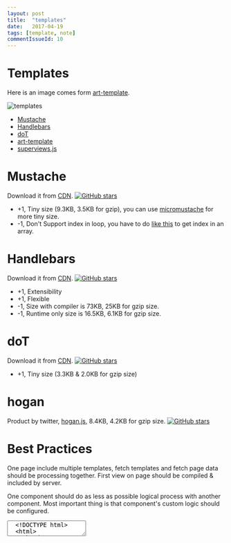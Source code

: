 ```yaml
---
layout: post
title:  "templates"
date:   2017-04-19
tags: [template, note]
commentIssueId: 10
---
```


# Templates
Here is an image comes form [art-template](https://github.com/aui/art-template).

![templates](https://cloud.githubusercontent.com/assets/1791748/24965783/aa044388-1fd7-11e7-9d45-43b0e7ff5d86.png)

* [Mustache](https://github.com/janl/mustache.js)
* [Handlebars]()
* [doT](https://github.com/aui/art-template)
* [art-template](https://github.com/aui/art-template)
* [superviews.js](https://github.com/davidjamesstone/superviews.js)

# Mustache
Download it from [CDN](http://www.bootcdn.cn/mustache.js/).
[![GitHub stars](https://img.shields.io/github/stars/janl/mustache.js.svg?style=social&label=Star&style=plastic)](https://github.com/janl/mustache.js)

* +1, Tiny size (9.3KB, 3.5KB for gzip), you can use [micromustache](http://www.bootcdn.cn/micromustache/) for more tiny size.
* -1, Don't Support index in loop, you have to do [like this](http://stackoverflow.com/questions/5021495/in-mustache-how-to-get-the-index-of-the-current-section) to get index in an array.

# Handlebars
Download it from [CDN](http://www.bootcdn.cn/handlebars.js/).
[![GitHub stars](https://img.shields.io/github/stars/wycats/handlebars.js.svg?style=social&label=Star&style=plastic)](https://github.com/wycats/handlebars.js)

* +1, Extensibility
* +1, Flexible
* -1, Size with compiler is 73KB, 25KB for gzip size.
* -1, Runtime only size is 16.5KB, 6.1KB for gzip size.

# doT
Download it from [CDN](http://www.bootcdn.cn/dot/).
[![GitHub stars](https://img.shields.io/github/stars/olado/doT.svg?style=social&label=Star&style=plastic)](https://github.com/olado/doT)
* +1, Tiny size (3.3KB & 2.0KB for gzip size)

# hogan
Product by twitter, [hogan.js](https://github.com/twitter/hogan.js), 8.4KB, 4.2KB for gzip size.
[![GitHub stars](https://img.shields.io/github/stars/twitter/hogan.js.svg?style=social&label=Star&style=plastic)](https://github.com/twitter/hogan.js)

# Best Practices

One page include multiple templates, fetch templates and fetch page data should be processing together.
First view on page should be compiled & included by server.

One component should do as less as possible logical process with another component. Most important thing is that component's custom logic should be configured.

<link rel='import' href='https://zhoukekestar.github.io/webcomponents/components/code-mirror/index.html'>
<textarea is='code-mirror'>
  <!DOCTYPE html>
  <html>
    <head>
      <meta charset="utf-8">
      <title></title>
      <script src='handlebars.js'></script>
    </head>
    <body>
      <form action="/data"></form>
      <div component='./first.html' server='true'></div>
      <div component='./second.html'></div>

      <script>
        form.load = function(data) {
          components.forEach(component => component.render(data))
        }
      </script>
    </body>
  </html>

  first.html
  <template>
    <h1>{{name}}</h1>
  </template>

  second.html
  <template>
    <h1>{{name}}</h1>
  </template>
</textarea>
